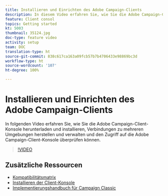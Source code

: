 ```yaml
---
title: Installieren und Einrichten des Adobe Campaign-Clients
description: In diesem Video erfahren Sie, wie Sie die Adobe Campaign-Client-Konsole herunterladen und installieren, Verbindungen zu mehreren Umgebungen erstellen und verwalten und den Zugriff auf die Adobe Campaign-Client-Konsole überprüfen können.
feature: Client consol
topics: Getting started
kt: 5003
thumbnail: 35124.jpg
doc-type: feature video
activity: setup
team: DOC
translation-type: ht
source-git-commit: 838c617ca163a09fcb57b7b4706433e98869bc3d
workflow-type: ht
source-wordcount: '107'
ht-degree: 100%

---
```



# Installieren und Einrichten des Adobe Campaign-Clients

In folgenden Video erfahren Sie, wie Sie die Adobe Campaign-Client-Konsole herunterladen und installieren, Verbindungen zu mehreren Umgebungen herstellen und verwalten und den Zugriff auf die Adobe Campaign-Client-Konsole überprüfen können.

>[!VIDEO](https://video.tv.adobe.com/v/35124?quality=12&captions=ger)

## Zusätzliche Ressourcen

* [Kompatibilitätsmatrix](https://helpx.adobe.com/de/campaign/kb/compatibility-matrix.html)
* [Installieren der Client-Konsole](https://docs.adobe.com/content/help/de-DE/campaign-classic/using/installing-campaign-classic/installing-campaign-in-windows-/installing-the-client-console.html)
* [Implementierungshandbuch für Campaign Classic](https://helpx.adobe.com/de/campaign/kb/acc-implementation.html)
